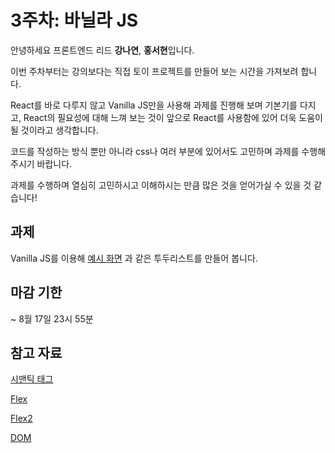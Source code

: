 # 3주차: 바닐라 JS

안녕하세요 프론트엔드 리드 **강나연**, **홍서현**입니다.

이번 주차부터는 강의보다는 직접 토이 프로젝트를 만들어 보는 시간을 가져보려 합니다.

React를 바로 다루지 않고 Vanilla JS만을 사용해 과제를 진행해 보며 기본기를 다지고, React의 필요성에 대해 느껴 보는 것이 앞으로 React를 사용함에 있어 더욱 도움이 될 것이라고 생각합니다.

코드를 작성하는 방식 뿐만 아니라 css나 여러 부분에 있어서도 고민하며 과제를 수행해 주시기 바랍니다.

과제를 수행하며 열심히 고민하시고 이해하시는 만큼 많은 것을 얻어가실 수 있을 것 같습니다!

## 과제

Vanilla JS를 이용해 [예시 화면](https://react-todo-16th-kongnayeon.vercel.app/) 과 같은 투두리스트를 만들어 봅니다.


## 마감 기한

~ 8월 17일 23시 55분

## 참고 자료

[시맨틱 태그](https://developer.mozilla.org/ko/docs/Glossary/Semantics)

[Flex](https://heropy.blog/2018/11/24/css-flexible-box/)

[Flex2](https://studiomeal.com/archives/197)

[DOM](https://developer.mozilla.org/ko/docs/Web/API/Document_Object_Model/Introduction)

